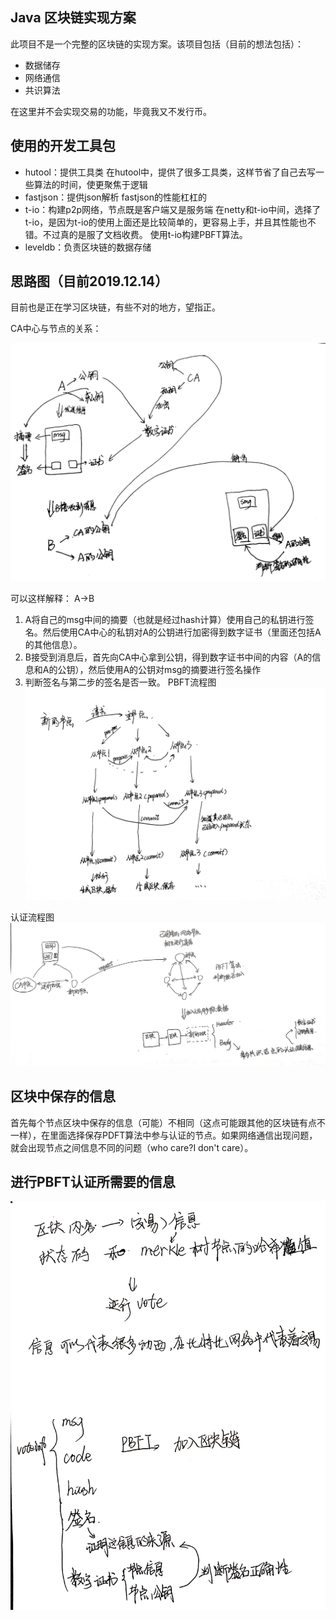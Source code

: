 ## Java 区块链实现方案
此项目不是一个完整的区块链的实现方案。该项目包括（目前的想法包括）：
- 数据储存
- 网络通信
- 共识算法

在这里并不会实现交易的功能，毕竟我又不发行币。

## 使用的开发工具包
- hutool：提供工具类
在hutool中，提供了很多工具类，这样节省了自己去写一些算法的时间，使更聚焦于逻辑
- fastjson：提供json解析
fastjson的性能杠杠的
- t-io：构建p2p网络，节点既是客户端又是服务端
在netty和t-io中间，选择了t-io，是因为t-io的使用上面还是比较简单的，更容易上手，并且其性能也不错。不过真的是服了文档收费。
使用t-io构建PBFT算法。
- leveldb：负责区块链的数据存储

## 思路图（目前2019.12.14）
目前也是正在学习区块链，有些不对的地方，望指正。

CA中心与节点的关系：

![](./gitImg/数字证书流程.jpg)

可以这样解释：
A->B
1. A将自己的msg中间的摘要（也就是经过hash计算）使用自己的私钥进行签名。然后使用CA中心的私钥对A的公钥进行加密得到数字证书（里面还包括A的其他信息）。
2. B接受到消息后，首先向CA中心拿到公钥，得到数字证书中间的内容（A的信息和A的公钥），然后使用A的公钥对msg的摘要进行签名操作
3. 判断签名与第二步的签名是否一致。
PBFT流程图
![](./gitImg/pbft流程.jpg)

认证流程图
![](./gitImg/认证流程图.jpg)

## 区块中保存的信息
首先每个节点区块中保存的信息（可能）不相同（这点可能跟其他的区块链有点不一样），在里面选择保存PDFT算法中参与认证的节点。如果网络通信出现问题，就会出现节点之间信息不同的问题（who care?I don't care）。

## 进行PBFT认证所需要的信息
![](./gitImg/进行认证所需要的信息.jpg)


